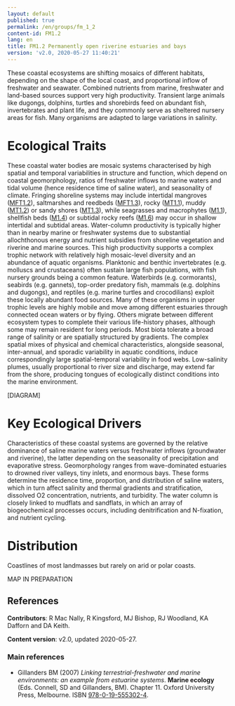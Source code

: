 ```yaml
---
layout: default
published: true
permalink: /en/groups/fm_1_2
content-id: FM1.2
lang: en
title: FM1.2 Permanently open riverine estuaries and bays
version: 'v2.0, 2020-05-27 11:40:21'
---
```


These coastal ecosystems are shifting mosaics of different habitats, depending on the shape of the local coast, and proportional inflow of freshwater and seawater. Combined nutrients from marine, freshwater and land-based sources support very high productivity. Transient large animals like dugongs, dolphins, turtles and shorebirds feed on abundant fish, invertebrates and plant life, and they commonly serve as sheltered nursery areas for fish. Many organisms are adapted to large variations in salinity.

# Ecological Traits
 
These coastal water bodies are mosaic systems characterised by high spatial and temporal variabilities in structure and function, which depend on coastal geomorphology, ratios of freshwater inflows to marine waters and tidal volume (hence residence time of saline water), and seasonality of climate. Fringing shoreline systems may include intertidal mangroves ([MFT1.2](/explore/groups/MFT1.2)), saltmarshes and reedbeds ([MFT1.3](/explore/groups/MFT1.3)), rocky ([MT1.1](/explore/groups/MT1.1)), muddy ([MT1.2](/explore/groups/MT1.2)) or sandy shores ([MT1.3](/explore/groups/MT1.3)), while seagrasses and macrophytes ([M1.1](/explore/groups/M1.1)), shellfish beds ([M1.4](/explore/groups/M1.4)) or subtidal rocky reefs ([M1.6](/explore/groups/M1.6)) may occur in shallow intertidal and subtidal areas. Water-column productivity is typically higher than in nearby marine or freshwater systems due to substantial allochthonous energy and nutrient subsidies from shoreline vegetation and riverine and marine sources. This high productivity supports a complex trophic network with relatively high mosaic-level diversity and an abundance of aquatic organisms. Planktonic and benthic invertebrates (e.g. molluscs and crustaceans) often sustain large fish populations, with fish nursery grounds being a common feature. Waterbirds (e.g. cormorants), seabirds (e.g. gannets), top-order predatory fish, mammals (e.g. dolphins and dugongs), and reptiles (e.g. marine turtles and crocodilians) exploit these locally abundant food sources. Many of these organisms in upper trophic levels are highly mobile and move among different estuaries through connected ocean waters or by flying. Others migrate between different ecosystem types to complete their various life-history phases, although some may remain resident for long periods. Most biota tolerate a broad range of salinity or are spatially structured by gradients. The complex spatial mixes of physical and chemical characteristics, alongside seasonal, inter-annual, and sporadic variability in aquatic conditions, induce correspondingly large spatial-temporal variability in food webs. Low-salinity plumes, usually proportional to river size and discharge, may extend far from the shore, producing tongues of ecologically distinct conditions into the marine environment.

[DIAGRAM]

# Key Ecological Drivers
 
Characteristics of these coastal systems are governed by the relative dominance of saline marine waters versus freshwater inflows (groundwater and riverine), the latter depending on the seasonality of precipitation and evaporative stress. Geomorphology ranges from wave-dominated estuaries to drowned river valleys, tiny inlets, and enormous bays. These forms determine the residence time, proportion, and distribution of saline waters, which in turn affect salinity and thermal gradients and stratification, dissolved O2 concentration, nutrients, and turbidity. The water column is closely linked to mudflats and sandflats, in which an array of biogeochemical processes occurs, including denitrification and N-fixation, and nutrient cycling. 
 
# Distribution
 
Coastlines of most landmasses but rarely on arid or polar coasts.

MAP IN PREPARATION

## References

**Contributors**: R Mac Nally, R Kingsford, MJ Bishop, RJ Woodland, KA Dafforn and DA Keith.

**Content version**: v2.0, updated 2020-05-27.



### Main references
* Gillanders BM  (2007) *Linking terrestrial-freshwater and marine environments: an example from estuarine systems*. **Marine ecology** (Eds. Connell, SD and Gillanders, BM). Chapter 11. Oxford University Press, Melbourne. ISBN [978-0-19-555302-4](https://trove.nla.gov.au/work/25222131).

